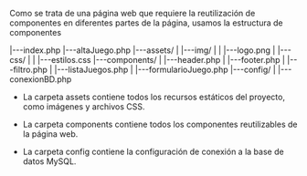 Como se trata de una página web que requiere la reutilización de componentes en diferentes partes de la página, usamos la estructura de componentes 

|---index.php
|---altaJuego.php
|---assets/
|   |---img/
|   |   |---logo.png
|   |---css/
|   |   |---estilos.css
|---components/
|   |---header.php
|   |---footer.php
|   |---filtro.php
|   |---listaJuegos.php
|   |---formularioJuego.php
|---config/
|   |---conexionBD.php


 - La carpeta assets contiene todos los recursos estáticos del proyecto, como imágenes y archivos CSS.

 - La carpeta components contiene todos los componentes reutilizables de la página web. 

 - La carpeta config contiene la configuración de conexión a la base de datos MySQL.
